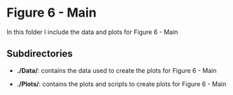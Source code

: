 # Figure 6 - Main

In this folder I include the data and plots for Figure 6 - Main

## Subdirectories

+ **./Data/**: contains the data used to create the plots for Figure 6 - Main

+ **./Plots/**: contains the plots and scripts to create plots for Figure 6 - Main
